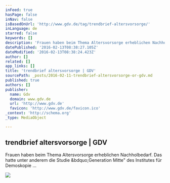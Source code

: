 ```yaml
---
inFeed: true
hasPage: false
inNav: false
isBasedOnUrl: 'http://www.gdv.de/tag/trendbrief-altersvorsorge/'
inLanguage: de
starred: false
keywords: []
description: 'Frauen haben beim Thema Altersvorsorge erheblichen Nachholbedarf. Das hatte unter anderem die Studie „Generation Mitte" des Institutes für Demoskopie ...'
datePublished: '2016-02-13T08:38:27.105Z'
dateModified: '2016-02-13T08:38:24.423Z'
author: []
related: []
app_links: []
title: 'trendbrief altersvorsorge | GDV'
sourcePath: _posts/2016-02-11-trendbrief-altersvorsorge-or-gdv.md
published: true
authors: []
publisher:
  name: Gdv
  domain: www.gdv.de
  url: 'http://www.gdv.de'
  favicon: 'http://www.gdv.de/favicon.ico'
_context: 'http://schema.org'
_type: MediaObject

---
```

<article style=""><h1>trendbrief altersvorsorge | GDV</h1><p>Frauen haben beim Thema Altersvorsorge erheblichen Nachholbedarf. Das hatte unter anderem die Studie &amp;bdquo;Generation Mitte" des Institutes für Demoskopie ...</p><img src="https://s3-us-west-2.amazonaws.com/the-grid-img/p/257133ee0e423f502f7f94ef42f5e5d008c9cf1b.jpg" /></article>